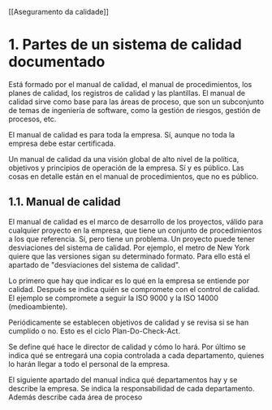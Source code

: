 [[Aseguramento da calidade]]

# 1. Partes de un sistema de calidad documentado
Está formado por el manual de calidad, el manual de procedimientos, los planes de calidad, los registros de calidad y las plantillas. El manual de calidad sirve como base para las áreas de proceso, que son un subconjunto de temas de ingeniería de software, como la gestión de riesgos, gestión de procesos, etc.

El manual de calidad es para toda la empresa. Sí, aunque no toda la empresa debe estar certificada.

Un manual de calidad da una visión global de alto nivel de la política, objetivos y principios de operación de la empresa. Sí y es público. Las cosas en detalle están en el manual de procedimientos, que no es público.

## 1.1. Manual de calidad
El manual de calidad es el marco de desarrollo de los proyectos, válido para cualquier proyecto en la empresa, que tiene un conjunto de procedimientos a los que referencia. Sí, pero tiene un problema. Un proyecto puede tener desviaciones del sistema de calidad. Por ejemplo, el metro de New York quiere que las versiones sigan su determinado formato. Para ello está el apartado de "desviaciones del sistema de calidad".

Lo primero que hay que indicar es lo qué en la empresa se entiende por calidad. Después se indica quién se compromete con el control de calidad. El ejemplo se compromete a seguir la ISO 9000 y la ISO 14000 (medioambiente).

Periódicamente se establecen objetivos de calidad y se revisa si se han cumplido o no. Esto es el ciclo Plan-Do-Check-Act. 

Se define qué hace le director de calidad y cómo lo hará. Por último se indica qué se entregará una copia controlada a cada departamento, quienes lo harán llegar a todo el personal de la empresa.

El siguiente apartado del manual indica qué departamentos hay y se describe la empresa. Se indica la responsabilidad de cada departamento. Además describe cada área de proceso

